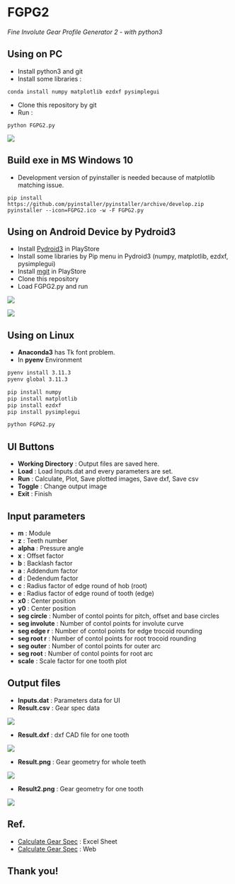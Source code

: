 # FGPG2

_Fine Involute Gear Profile Generator 2 - with python3_



## Using on PC

* Install python3 and git
* Install some libraries :

```
conda install numpy matplotlib ezdxf pysimplegui
```
* Clone this repository by git
* Run :

```
python FGPG2.py
```

![](./img/Screenshot_GUI.png)



## Build exe in MS Windows 10

* Development version of pyinstaller is needed because of matplotlib matching issue.

```
pip install https://github.com/pyinstaller/pyinstaller/archive/develop.zip
pyinstaller --icon=FGPG2.ico -w -F FGPG2.py
```



## Using on Android Device by Pydroid3

* Install [Pydroid3](https://play.google.com/store/apps/details?id=ru.iiec.pydroid3&hl=ko&gl=US) in PlayStore
* Install some libraries by Pip menu in Pydroid3 (numpy, matplotlib, ezdxf, pysimplegui)
* Install [mgit](https://play.google.com/store/apps/details?id=com.manichord.mgit&hl=ko&gl=US) in PlayStore
* Clone this repository
* Load FGPG2.py and run

![](./img/Screenshot_Pydroid3.jpg)

![](./img/Screenshot_Android.jpg)


## Using on Linux

* **Anaconda3** has Tk font problem.
* In **pyenv** Environment

```bash
pyenv install 3.11.3
pyenv global 3.11.3

pip install numpy
pip install matplotlib
pip install ezdxf
pip install pysimplegui

python FGPG2.py
```


## UI Buttons

* __Working Directory__ : Output files are saved here.
* __Load__ : Load Inputs.dat and every parameters are set.
* __Run__ : Calculate, Plot, Save plotted images, Save dxf, Save csv
* __Toggle__ : Change output image
* __Exit__ : Finish



## Input parameters

* __m__ : Module
* __z__ : Teeth number
* __alpha__ : Pressure angle
* __x__ : Offset factor
* __b__ : Backlash factor
* __a__ : Addendum factor
* __d__ : Dedendum factor
* __c__ : Radius factor of edge round of hob (root)
* __e__ : Radius factor of edge round of tooth (edge)
* __x0__ : Center position
* __y0__ : Center position
* __seg circle__ : Number of contol points for pitch, offset and base circles
* __seg involute__ : Number of contol points for involute curve
* __seg edge r__ : Number of contol points for edge trocoid rounding
* __seg root r__ : Number of contol points for root trocoid rounding
* __seg outer__ : Number of contol points for outer arc
* __seg root__ : Number of contol points for root arc
* __scale__ : Scale factor for one tooth plot



## Output files

* __Inputs.dat__ : Parameters data for UI
* __Result.csv__ : Gear spec data

![](./img/Screenshot_csv.jpg)

* __Result.dxf__ : dxf CAD file for one tooth

![](./img/Screenshot_dxf.jpg)

* __Result.png__ : Gear geometry for whole teeth

![](./img/Result.png)

* __Result2.png__ : Gear geometry for one tooth

![](./img/Result2.png)

## Ref.

* [Calculate Gear Spec](https://tro.kr/11) : Excel Sheet
* [Calculate Gear Spec](https://tro.kr/49) : Web



## Thank you!
